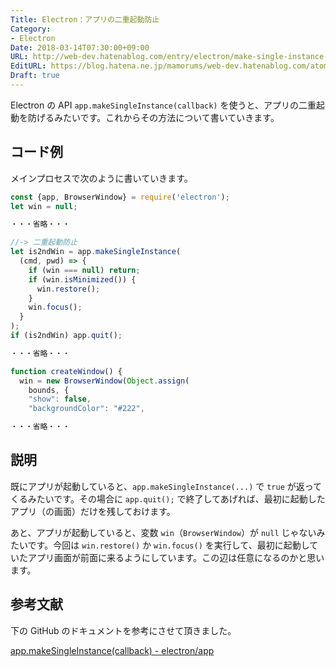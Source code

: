 ```yaml
---
Title: Electron：アプリの二重起動防止
Category:
- Electron
Date: 2018-03-14T07:30:00+09:00
URL: http://web-dev.hatenablog.com/entry/electron/make-single-instance-app
EditURL: https://blog.hatena.ne.jp/mamorums/web-dev.hatenablog.com/atom/entry/17391345971625180868
Draft: true
---
```


Electron の API `app.makeSingleInstance(callback)` を使うと、アプリの二重起動を防げるみたいです。これからその方法について書いていきます。


## コード例
メインプロセスで次のように書いていきます。

```javascript
const {app, BrowserWindow} = require('electron');
let win = null;

・・・省略・・・

//-> 二重起動防止
let is2ndWin = app.makeSingleInstance(
  (cmd, pwd) => {
    if (win === null) return;
    if (win.isMinimized()) {
      win.restore();
    }
    win.focus();
  }
);
if (is2ndWin) app.quit();

・・・省略・・・

function createWindow() {
  win = new BrowserWindow(Object.assign(
    bounds, {
    "show": false,
    "backgroundColor": "#222", 

・・・省略・・・
```

## 説明
既にアプリが起動していると、`app.makeSingleInstance(...)` で `true` が返ってくるみたいです。その場合に `app.quit();` で終了してあげれば、最初に起動したアプリ（の画面）だけを残しておけます。

あと、アプリが起動していると、変数 `win`（`BrowserWindow`）が `null` じゃないみたいです。今回は `win.restore()` か `win.focus()` を実行して、最初に起動していたアプリ画面が前面に来るようにしています。この辺は任意になるのかと思います。


## 参考文献
下の GitHub のドキュメントを参考にさせて頂きました。

[app.makeSingleInstance(callback) - electron/app](https://github.com/electron/electron/blob/master/docs/api/app.md)
